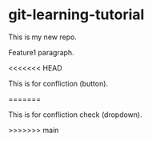 # git-learning-tutorial
<p> This is my new repo. </p>
<p> Feature1 paragraph. </p>
<<<<<<< HEAD
<p> This is for confliction (button). </p>
=======
<p> This is for confliction check (dropdown). </p>
>>>>>>> main
